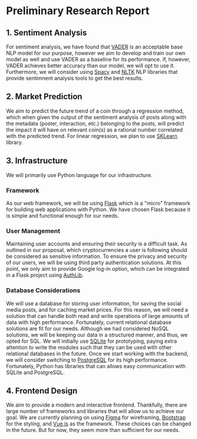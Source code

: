 # Preliminary Research Report

## 1. Sentiment Analysis
For sentiment analysis, we have found that [VADER](https://github.com/cjhutto/vaderSentiment) is an acceptable base NLP model for our purpose, however we aim to develop and train our own model as well and use VADER as a baseline for its performance. If, however, VADER achieves better accuracy than our model, we will opt to use it. Furthermore, we will consider using [Spacy]() and [NLTK]() NLP libraries that provide sentimnent analysis tools to get the best results.

## 2. Market Prediction
We aim to predict the future trend of a coin through a regression method, which when given the output of the sentiment analysis of posts along with the metadata (poster, interaction, etc.) belonging to the posts, will predict the impact it will have on relevant coin(s) as a rational number correlated with the predicted trend. For linear regression, we plan to use [SKLearn]() library.
## 3. Infrastructure
We will primarily use Python language for our infrastructure.
### Framework
As our web framework, we will be using [Flask]() which is a "micro" framework for building web applications with Python. We have chosen Flask because it is simple and functional enough for our needs.
### User Management
Maintaining user accounts and ensuring their security is a difficult task. As outlined in our proposal, which cryptocurrencies a user is following should be considered as sensitive information. To ensure the privacy and security of our users, we will be using third party authentication solutions. At this point, we only aim to provide Google log-in option, which can be integrated in a Flask project using [AuthLib]().
### Database Considerations
We will use a database for storing user information, for saving the social media posts, and for caching market prices. For this reason, we will need a solution that can handle both read and write operations of large amounts of data with high performance. Fortunately, current relational database solutions are fit for our needs. Although we had considered NoSQL solutions, we will be keeping our data in a structured manner, and thus, we opted for SQL. We will initially use [SQLite]() for prototyping, paying extra attention to write the modules such that they can be used with other relational databases in the future. Once we start working with the backend, we will consider switching to [PostgreSQL]() for its high performance. Fortunately, Python has libraries that can allows easy communication with SQLite and PostgreSQL.

## 4. Frontend Design
We aim to provide a modern and interactive frontend. Thankfully, there are large number of frameworks and libraries that will allow us to achieve our goal. We are currently planning on using [Figma]() for wireframing, [Bootstrap]() for the styling, and [Vue.js]() as the framework. These choices can be changed in the future. But for now, they seem more than sufficient for our needs.
